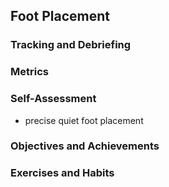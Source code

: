 <!---------------------------------------------------------------------------->
## Foot Placement

### Tracking and Debriefing

### Metrics

### Self-Assessment

- precise quiet foot placement

### Objectives and Achievements

### Exercises and Habits

